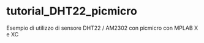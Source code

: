 # tutorial_DHT22_picmicro
Esempio di utilizzo di sensore DHT22 / AM2302 con picmicro con MPLAB X e XC
